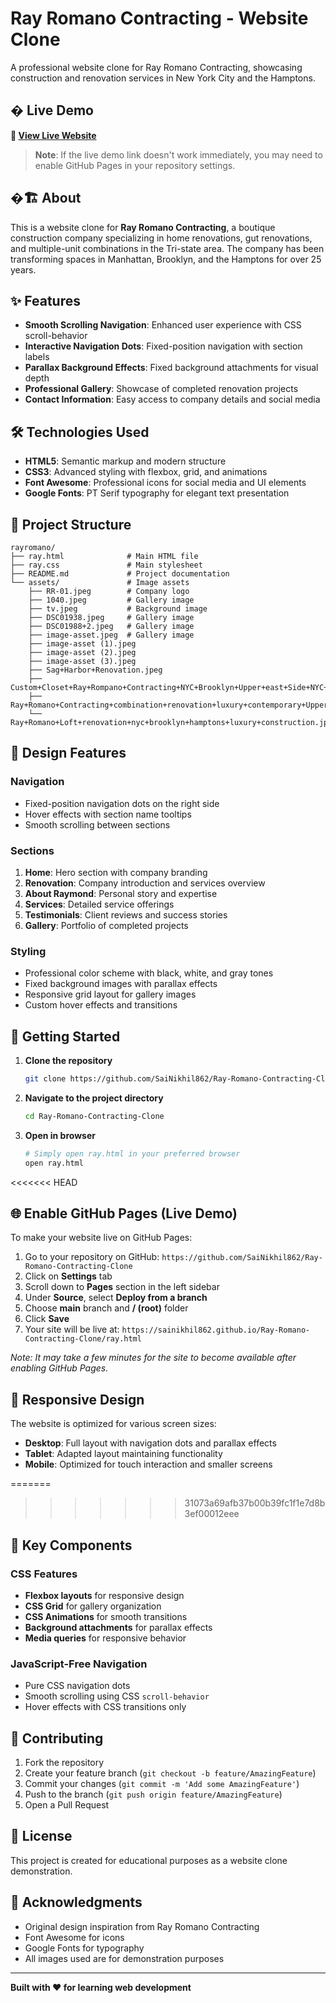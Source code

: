 # Ray Romano Contracting - Website Clone

A professional website clone for Ray Romano Contracting, showcasing construction and renovation services in New York City and the Hamptons.

## � Live Demo

**🔗 [View Live Website](https://sainikhil862.github.io/Ray-Romano-Contracting-Clone/ray.html)**

> **Note**: If the live demo link doesn't work immediately, you may need to enable GitHub Pages in your repository settings.

## �🏗️ About

This is a website clone for **Ray Romano Contracting**, a boutique construction company specializing in home renovations, gut renovations, and multiple-unit combinations in the Tri-state area. The company has been transforming spaces in Manhattan, Brooklyn, and the Hamptons for over 25 years.

## ✨ Features

- **Smooth Scrolling Navigation**: Enhanced user experience with CSS scroll-behavior
- **Interactive Navigation Dots**: Fixed-position navigation with section labels
- **Parallax Background Effects**: Fixed background attachments for visual depth
- **Professional Gallery**: Showcase of completed renovation projects
- **Contact Information**: Easy access to company details and social media

## 🛠️ Technologies Used

- **HTML5**: Semantic markup and modern structure
- **CSS3**: Advanced styling with flexbox, grid, and animations
- **Font Awesome**: Professional icons for social media and UI elements
- **Google Fonts**: PT Serif typography for elegant text presentation

## 📁 Project Structure

```
rayromano/
├── ray.html              # Main HTML file
├── ray.css               # Main stylesheet
├── README.md             # Project documentation
└── assets/               # Image assets
    ├── RR-01.jpeg        # Company logo
    ├── 1040.jpeg         # Gallery image
    ├── tv.jpeg           # Background image
    ├── DSC01938.jpeg     # Gallery image
    ├── DSC01988+2.jpeg   # Gallery image
    ├── image-asset.jpeg  # Gallery image
    ├── image-asset (1).jpeg
    ├── image-asset (2).jpeg
    ├── image-asset (3).jpeg
    ├── Sag+Harbor+Renovation.jpeg
    ├── Custom+Closet+Ray+Rompano+Contracting+NYC+Brooklyn+Upper+east+Side+NYC+renovation.jpeg
    ├── Ray+Romano+Contracting+combination+renovation+luxury+contemporary+Upper+East+Side+NYC+Hamptons+Brooklyn+NJ.jpeg
    └── Ray+Romano+Loft+renovation+nyc+brooklyn+hamptons+luxury+construction.jpeg
```

## 🎨 Design Features

### Navigation
- Fixed-position navigation dots on the right side
- Hover effects with section name tooltips
- Smooth scrolling between sections

### Sections
1. **Home**: Hero section with company branding
2. **Renovation**: Company introduction and services overview
3. **About Raymond**: Personal story and expertise
4. **Services**: Detailed service offerings
5. **Testimonials**: Client reviews and success stories
6. **Gallery**: Portfolio of completed projects

### Styling
- Professional color scheme with black, white, and gray tones
- Fixed background images with parallax effects
- Responsive grid layout for gallery images
- Custom hover effects and transitions

## 🚀 Getting Started

1. **Clone the repository**
   ```bash
   git clone https://github.com/SaiNikhil862/Ray-Romano-Contracting-Clone.git
   ```

2. **Navigate to the project directory**
   ```bash
   cd Ray-Romano-Contracting-Clone
   ```

3. **Open in browser**
   ```bash
   # Simply open ray.html in your preferred browser
   open ray.html
   ```
<<<<<<< HEAD

## 🌐 Enable GitHub Pages (Live Demo)

To make your website live on GitHub Pages:

1. Go to your repository on GitHub: `https://github.com/SaiNikhil862/Ray-Romano-Contracting-Clone`
2. Click on **Settings** tab
3. Scroll down to **Pages** section in the left sidebar
4. Under **Source**, select **Deploy from a branch**
5. Choose **main** branch and **/ (root)** folder
6. Click **Save**
7. Your site will be live at: `https://sainikhil862.github.io/Ray-Romano-Contracting-Clone/ray.html`

*Note: It may take a few minutes for the site to become available after enabling GitHub Pages.*

## 📱 Responsive Design

The website is optimized for various screen sizes:
- **Desktop**: Full layout with navigation dots and parallax effects
- **Tablet**: Adapted layout maintaining functionality
- **Mobile**: Optimized for touch interaction and smaller screens

=======
   
>>>>>>> 31073a69afb37b00b39fc1f1e7d8b3ef00012eee
## 🎯 Key Components

### CSS Features
- **Flexbox layouts** for responsive design
- **CSS Grid** for gallery organization
- **CSS Animations** for smooth transitions
- **Background attachments** for parallax effects
- **Media queries** for responsive behavior

### JavaScript-Free Navigation
- Pure CSS navigation dots
- Smooth scrolling using CSS `scroll-behavior`
- Hover effects with CSS transitions only

## 🤝 Contributing

1. Fork the repository
2. Create your feature branch (`git checkout -b feature/AmazingFeature`)
3. Commit your changes (`git commit -m 'Add some AmazingFeature'`)
4. Push to the branch (`git push origin feature/AmazingFeature`)
5. Open a Pull Request

## 📝 License

This project is created for educational purposes as a website clone demonstration.

## 🙏 Acknowledgments

- Original design inspiration from Ray Romano Contracting
- Font Awesome for icons
- Google Fonts for typography
- All images used are for demonstration purposes

---

**Built with ❤️ for learning web development**
